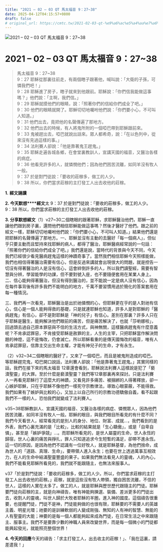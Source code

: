 ```yaml
---
title: "2021 – 02 – 03 QT 馬太福音 9：27~38"
date: 2025-04-12T04:15:57+0800
draft: false
# original_url: https://cmtc.tw/2021-02-03-qt-%e9%a6%ac%e5%a4%aa%e7%a6%8f%e9%9f%b3-9%ef%bc%9a2738
---
```


![2021 – 02 – 03 QT 馬太福音 9：27\~38](/images/qt.jpg   "2021 – 02 – 03 QT 馬太福音 9：27\~38")

# 2021 – 02 – 03 QT 馬太福音 9：27\~38

> 馬太福音 9：27\~38  
> 9：27 耶穌從那裏往前走，有兩個瞎子跟著他，喊叫說：「大衛的子孫，可憐我們吧！」  
> 9：28 耶穌進了房子，瞎子就來到他跟前。耶穌說：「你們信我能做這事嗎？」他們說：「主啊，我們信。」  
> 9：29 耶穌就摸他們的眼睛，說：「照著你們的信給你們成全了吧。」  
> 9：30 他們的眼睛就開了。耶穌切切地囑咐他們說：「你們要小心，不可叫人知道。」  
> 9：31 他們出去，竟把他的名聲傳遍了那地方。  
> 9：32 他們出去的時候，有人將鬼所附的一個啞巴帶到耶穌跟前來。  
> 9：33 鬼被趕出去，啞巴就說出話來。眾人都希奇，說：「在以色列中，從來沒有見過這樣的事。」  
> 9：34 法利賽人卻說：「他是靠著鬼王趕鬼。」  
> 9：35 耶穌走遍各城各鄉，在會堂裏教訓人，宣講天國的福音，又醫治各樣的病症。  
> 9：36 他看見許多的人，就憐憫他們；因為他們困苦流離，如同羊沒有牧人一般。  
> 9：37 於是對門徒說：「要收的莊稼多，做工的人少。  
> 9：38 所以，你們當求莊稼的主打發工人出去收他的莊稼。

**1.** **經文誦讀**

**2. 今天默想****經文**太 9：37 於是對門徒說：「要收的莊稼多，做工的人少。  
9：38 所以，你們當求莊稼的主打發工人出去收他的莊稼。

**3. 分享默想經文**（1）v27\~30二個瞎眼的跟著耶穌，求耶穌醫治他們，耶穌一直讓他們跟到房子裏，還問他們相信耶穌能做這事嗎？然後才醫好了他們。跟之前的經文一樣，耶穌切切地囑咐他們說：「你們要小心，不可叫人知道。」結果他們還是把耶穌的名聲傳遍了那地方。一、耶穌並沒有主動的去醫好「每一個病人」，但似乎只要主動而且堅持來找耶穌的病人，都得了醫治，耶穌醫病經常說的一句話：「照著你們的信給你們成全了吧。」我們還是說，當時代的背景與今天不同，今天我們已經很少看見醫病趕鬼這樣的神蹟奇事了。當然我們相信耶穌今天照樣能做，我們也相信得著醫治需要有信心，但是反過來講就會出現很大的問題，就是控告一切沒有得著醫治的人是沒有信心，這會絆倒許多的人，所以我們讀聖經，需要有智慧與分辨，學習能學的功課，但不要對號入座，也不要隨便套用在某業人身上。二、信心能夠得著醫治，但沒有得到醫治的，並不能說一定是病人沒有信心，因為在每件事背後有許多我們不能明白的地方，千萬不要習慣用過於簡化的答案套用在每一種情況。

三、我們再一次看見，耶穌醫治是出於祂憐憫的心，但耶穌更在乎的是人對祂有信心，信心是一個人能夠得救的基礎，只是就連耶穌也知道，許多人是對耶穌的「醫病趕鬼」有信心，卻不是對耶穌是「神的兒子」有信心。差別在那裏？許多人只在乎耶穌是醫生，能夠解決他們眼前的痛苦，但是痛苦解決了，也就「莎喲娜啦」，回過頭去過自己原本罪惡與不信的生活方式，與神無關，這樣醫病趕鬼有什麼意義呢？不肯承認罪惡，不肯接受耶穌是赦罪的主，人生的主宰，只把耶穌當作解決問題的神燈，這不是悔改，仍會滅亡。所以耶穌看重的是傳天國悔改的福音，唯有人肯承認罪惡，信靠主交出生命主權，才能有神兒子的生命，才有永生。

（2）v32\~34二個瞎眼的醫好了，又來了一個啞巴，而且是被鬼附造成的啞巴。等耶穌趕完鬼，啞巴開口說話，法利賽人卻說：「他是靠著鬼王趕鬼。」其實同樣的話，我們在接下來的馬太福音 12章還會看到，耶穌說法利賽人這樣說是犯了「褻瀆聖靈」的大罪。至於什麼是褻瀆聖靈？我們等12章那裏再來探討。只是法利賽人一再看見耶穌行了這麼大的神蹟，又看見許多痛苦、被捆綁的人得著釋放，卻一心嫉妒耶穌，只在乎耶穌不像他們一樣死守宗教律法，導致心眼蒙蔽，不能得救。我們如果有了嫉妒與比較的心，又加上以自己所行的宗教功德驕傲自義，看不起跟我們不一樣的人，恐怕我們就變成了法利賽人。

v35\~38耶穌教訓人、宣講天國的福音、又醫治各樣的病症、憐憫眾人，因為他們困苦流離，如同羊沒有牧人一般。耶穌的眼目，與我們眼目所看見的有什麼不同？我們今天看世人，經常看見的是別人的身分、地位、財富、成就…，我們看到的是外表，我們心裏充滿的是「比較」，比較的結果就是「生心驕傲」，或是「自卑自憐」，甚至是「嫉妒爭競」…。而耶穌所看見的，是世人屬靈的生命，世人永恆的歸宿，世人心裏的痛苦與掙扎，罪人只知道追求今生短暫的滿足，卻帶不進永恆。這一切的原因，是因為他們不認識有一位好牧人，就是耶穌基督，為他們捨命，成為世人的「道路、真理、生命」，要帶領人進入永生；也要在世上透過萬事互相效力，在人的生命中結滿聖靈豐盛的果子。如果我們無法看見人的靈魂，人的內心，我們不能看見耶穌所看見的，我們就不能跟隨主，也無法來服事人。

v37「於是對門徒說：「要收的莊稼多，做工的人少。所以，你們當求莊稼的主打發工人出去收他的莊稼。」莊稼，就是這些沒有牧人帶領，獨自困苦流離，不信的世人，這樣的人實在太多了。做工的人，就是耶穌與歷世歷代跟隨主的門徒。耶穌要門徒向莊稼的主，就是向神禱告，唯有神能夠揀選、裝備、差派更多的門徒出去，收割人的靈魂，叫世人歸於大牧者耶穌的羊圈，進入神的國度。這個禱告很重要，也提醒門徒，門徒不是神，門徒能夠做的也很有限，耶穌要的不需要人的英雄主義、明星光環；祂要的是訓練軟弱的人變成剛強、無知的人有神的智慧、無能的人有聖靈的大能；神要的是每一個人都能夠起來成為門徒，在日常生活之中來跟隨主、服事主。我們不是要靠少數的神職人員來改變世界，而是每一個微小的門徒都能興起發光，就能照亮整個世界！

**4. 今天的回應**今天的禱告：「求主打發工人，出去收主的莊稼！」、「我在這裏，請差遣我！」